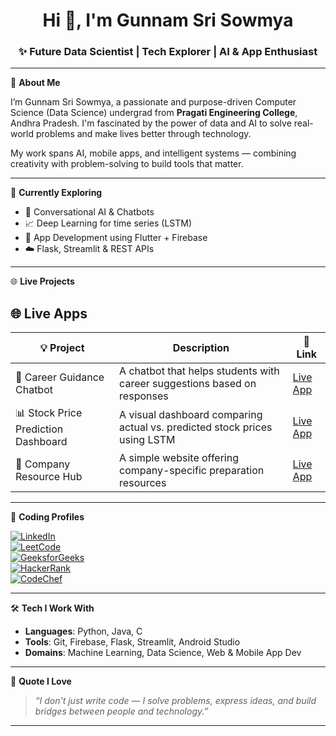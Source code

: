 <h1 align="center">Hi 👋, I'm Gunnam Sri Sowmya</h1>
<h3 align="center">✨ Future Data Scientist | Tech Explorer | AI & App Enthusiast</h3>

---

🌟 **About Me**

I’m Gunnam Sri Sowmya, a passionate and purpose-driven Computer Science (Data Science) undergrad from **Pragati Engineering College**, Andhra Pradesh. I'm fascinated by the power of data and AI to solve real-world problems and make lives better through technology.

My work spans AI, mobile apps, and intelligent systems — combining creativity with problem-solving to build tools that matter.

---

🧠 **Currently Exploring**

- 🤖 Conversational AI & Chatbots  
- 📈 Deep Learning for time series (LSTM)  
- 📱 App Development using Flutter + Firebase  
- ☁️ Flask, Streamlit & REST APIs  

---

🌐 **Live Projects**

## 🌐 Live Apps

| 💡 Project                        | Description                                                             | 🔗 Link |
|----------------------------------|-------------------------------------------------------------------------|---------|
| 🧠 Career Guidance Chatbot       | A chatbot that helps students with career suggestions based on responses | [Live App](https://career-guidance-chatbot-oaba8fveiagvsesyfnu837.streamlit.app/) |
| 📊 Stock Price Prediction Dashboard | A visual dashboard comparing actual vs. predicted stock prices using LSTM | [Live App](https://dashboard-eobkebrjrluntlfzzdb7zp.streamlit.app/) |
| 👥 Company Resource Hub          | A simple website offering company-specific preparation resources        | [Live App](https://srisowmya509.github.io/companytogether/) |

---

💼 **Coding Profiles**

[![LinkedIn](https://img.shields.io/badge/LinkedIn-blue?style=for-the-badge&logo=linkedin)](https://www.linkedin.com/in/gunnam-sri-sowmya-642a692b8)  
[![LeetCode](https://img.shields.io/badge/LeetCode-orange?style=for-the-badge&logo=leetcode)](https://leetcode.com/u/Gunnam_sri_sowmya06/)  
[![GeeksforGeeks](https://img.shields.io/badge/GFG-darkgreen?style=for-the-badge&logo=geeksforgeeks)](https://www.geeksforgeeks.org/user/23a31a8r3b/)  
[![HackerRank](https://img.shields.io/badge/HackerRank-green?style=for-the-badge&logo=hackerrank)](https://www.hackerrank.com/profile/23a31a4465)  
[![CodeChef](https://img.shields.io/badge/CodeChef-brown?style=for-the-badge&logo=codechef)](https://www.codechef.com/users/sowmya_4465)

---

🛠️ **Tech I Work With**

- **Languages**: Python, Java, C  
- **Tools**: Git, Firebase, Flask, Streamlit, Android Studio  
- **Domains**: Machine Learning, Data Science, Web & Mobile App Dev

---

💬 **Quote I Love**

> *“I don't just write code — I solve problems, express ideas, and build bridges between people and technology.”*

---


